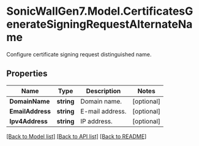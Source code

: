 # SonicWallGen7.Model.CertificatesGenerateSigningRequestAlternateName
Configure certificate signing request distinguished name.

## Properties

Name | Type | Description | Notes
------------ | ------------- | ------------- | -------------
**DomainName** | **string** | Domain name. | [optional] 
**EmailAddress** | **string** | E-mail address. | [optional] 
**Ipv4Address** | **string** | IP address. | [optional] 

[[Back to Model list]](../README.md#documentation-for-models) [[Back to API list]](../README.md#documentation-for-api-endpoints) [[Back to README]](../README.md)

